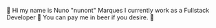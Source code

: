 👋 Hi my name is Nuno "nunont" Marques
I currently work as a Fullstack Developer
🍻 You can pay me in beer if you desire. 🍻
<!---
nunont/nunont is a ✨ special ✨ repository because its `README.md` (this file) appears on your GitHub profile.
You can click the Preview link to take a look at your changes.
--->
